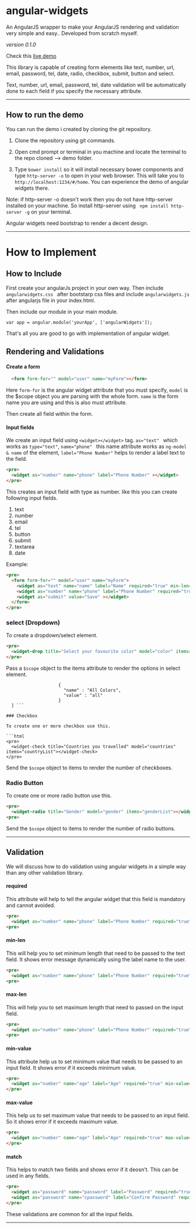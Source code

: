 # angular-widgets

An AngularJS wrapper to make your AngularJS rendering and validation very simple and easy.. Developed from scratch myself.

_version 0.1.0_

Check this [live demo](http://angularwidgets.herokuapp.com/#/home)


This library is capable of creating form elements like text, number, url, email, password, tel, date, radio, checkbox, submit, button and select.

Text, number, url, email, password, tel, date validation will be automatically done to each field if you specify the necessary attribute. 

___

## How to run the demo 

You can run the demo i created by cloning the git repository.

1. Clone the repository using git commands.

2. Open cmd prompt or terminal in you machine and locate the terminal to the repo cloned --> demo folder. 

3. Type ``` bower install ``` so it will install necessary bower components and type ``` http-server -o ``` to open in your web browser. This will take you to ``` http://localhost:1234/#/home ```. You can experience the demo of angular widgets there.

Note: if http-server -o doesn't work then you do not have http-server  installed on your machine. So install http-server using ``` npm install http-server -g``` on your terminal.

Angular widgets need bootstrap to render a decent design. 

___

# How to Implement

## How to Include 

First create your angularJs project in your own way. Then include ```angularwidgets.css ``` after bootstarp css files and include ``` angularwidgets.js ``` after angularjs file in your index.html. 

Then include our module in your main module.

``` var app = angular.module('yourApp', ['angularWidgets']); ```

That's all you are good to go with implementation of angular widget.


## Rendering and Validations

#### Create a form

```html 
  <form form-for="" model="user" name="myForm"></form>
 ```

Here ``` form-for ``` is the angular widget attribute that you must specify, ``` model ``` is the $scope object you are parsing with the whole form. ``` name ``` is the form name you are using and this is also must attribute.

Then create all field within the form.

#### Input fields

We create an input field using ```<widget></widget>``` tag. ```as="text" ``` which works as `type="text"`, ```name="phone" ``` this name attribute works as ``` ng-model & name ``` of the element, ``` label="Phone Number" ``` helps to render a label text to the field.

```html
<pre>
  <widget as="number" name="phone" label="Phone Number" ></widget> 
</pre>
```

This creates an input field with type as number. like this you can create following input fields.

1. text
2. number
3. email
4. tel
5. button
6. submit
7. textarea
8. date

Example:

```html 
<pre>
  <form form-for="" model="user" name="myForm">
    <widget as="text" name="name" label="Name" required="true" min-len="03"></widget> 
    <widget as="number" name="phone" label="Phone Number" required="true" max-len="10" ></widget>
    <widget as="submit" value="Save" ></widget>
  </form>
</pre>
```

### select (Dropdown)

To create a dropdown/select element.

```html
<pre>
  <widget-drop title="Select your favourite color" model="color" items="colorsList"></widget-drop>
</pre>
```

Pass a `$scope` object to the items attribute to render the options in select element.

```$scope.colorsList = [
                    {
                      "name" : "All Colors",
                      "value" : "all"
                    }
  ] ```

### Checkbox

To create one or more checkbox use this.

```html
<pre>
  <widget-check title="Countries you travelled" model="countries" items="countryList"></widget-check>
</pre>
```

Send the `$scope` object to items to render the number of checkboxes.

### Radio Button

To create one or more radio button use this.

```html
<pre>
  <widget-radio title="Gender" model="gender" items="genderList"></widget-radio>
<pre>
```

Send the `$scope` object to items to render the number of radio buttons.


___

## Validation
We will discuss how to do validation using angular widgets in a simple way than any other validation library.

#### required

This attribute will help to tell the angular widget that this field is mandatory and cannot avoided.

```html
<pre>
  <widget as="number" name="phone" label="Phone Number" required="true"></widget> 
<pre>
```

#### min-len

This will help you to set minimum length that need to be passed to the text field. It shows error message dynamically using the label name to the user. 

```html
<pre>
  <widget as="number" name="phone" label="Phone Number" required="true" min-len="4"></widget> 
<pre>
```

#### max-len

This will help you to set maximum length that need to passed on the input field. 

```html
<pre>
  <widget as="number" name="phone" label="Phone Number" required="true" max-len="10"></widget> 
<pre>
```

#### min-value

This attribute help us to set minimum value that needs to be passed to an input field. It shows error if it exceeds minimum value.

```html
<pre>
  <widget as="number" name="age" label="Age" required="true" min-value="4" ></widget> 
</pre>
```

#### max-value

This help us to set maximum value that needs to be passed to an input field. So it shows error if it exceeds maximum value.

```html
<pre>
  <widget as="number" name="age" label="Age" required="true" max-value="80" ></widget> 
</pre>
```


#### match

This helps to match two fields and shows error if it deosn't. This can be used in any fields. 

```html
<pre>
  <widget as="password" name="password" label="Password" required="true" ></widget>
  <widget as="password" name="cpassword" label="Confirm Password" required="true" match="password"></widget>
</pre>
```

These validations are common for all the input fields.

___




















